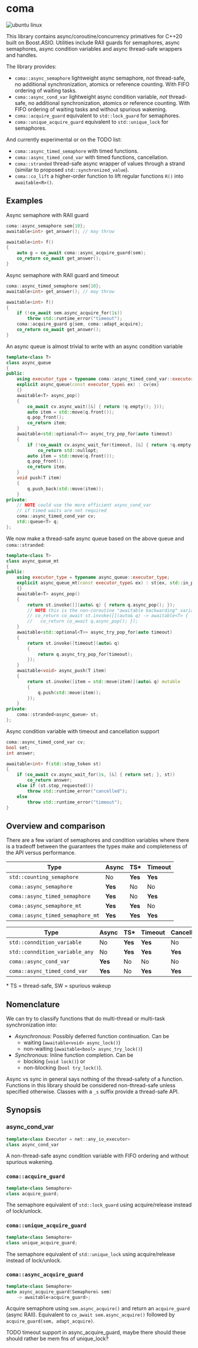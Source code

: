 # coma
![ubuntu linux](https://github.com/gummif/coma/actions/workflows/linux.yml/badge.svg)


This library contains async/coroutine/concurrency primatives for C++20 built on Boost.ASIO. Utilities include RAII guards for semaphores, async semaphores, async condition variables and async thread-safe wrappers and handles.

The library provides:

* `coma::async_semaphore` lightweight async semaphore, _not_ thread-safe, no additional synchronization, atomics or reference counting. With FIFO ordering of waiting tasks.
* `coma::async_cond_var` lightweight async condition variable, _not_ thread-safe, no additional synchronization, atomics or reference counting. With FIFO ordering of waiting tasks and without spurious wakening.
* `coma::acquire_guard` equivalent to `std::lock_guard` for semaphores.
* `coma::unique_acquire_guard` equivalent to `std::unique_lock` for semaphores.

And currently experimental or on the TODO list:
* `coma::async_timed_semaphore` with timed functions.
* `coma::async_timed_cond_var` with timed functions, cancellation.
* `coma::stranded` thread-safe async wrapper of values through a strand (similar to proposed `std::synchronized_value`).
* `coma::co_lift` a higher-order function to lift regular functions `R()` into `awaitable<R>()`.

## Examples

Async semaphore with RAII guard
```c++
coma::async_semaphore sem{10};
awaitable<int> get_answer(); // may throw

awaitable<int> f()
{
    auto g = co_await coma::async_acquire_guard(sem);
    co_return co_await get_answer();
}
```

Async semaphore with RAII guard and timeout
```c++
coma::async_timed_semaphore sem{10};
awaitable<int> get_answer(); // may throw

awaitable<int> f()
{
    if (!co_await sem.async_acquire_for(1s))
        throw std::runtime_error("timeout");
    coma::acquire_guard g{sem, coma::adapt_acquire};
    co_return co_await get_answer();
}
```

An async queue is almost trivial to write with an async condition variable
```c++
template<class T>
class async_queue
{
public:
    using executor_type = typename coma::async_timed_cond_var::executor_type;
    explicit async_queue(const executor_type& ex) : cv{ex}
    {}
    awaitable<T> async_pop()
    {
        co_await cv.async_wait([&] { return !q.empty(); }));
        auto item = std::move(q.front());
        q.pop_front();
        co_return item;
    }
    awaitable<std::optional<T>> async_try_pop_for(auto timeout)
    {
        if (!co_await cv.async_wait_for(timeout, [&] { return !q.empty(); })))
            co_return std::nullopt;
        auto item = std::move(q.front());
        q.pop_front();
        co_return item;
    }
    void push(T item)
    {
        q.push_back(std::move(item));
    }
private:
    // NOTE could use the more efficient async_cond_var
    // if timed waits are not required
    coma::async_timed_cond_var cv;
    std::queue<T> q;
};
```

We now make a thread-safe async queue based on the above queue and `coma::stranded`:
```c++
template<class T>
class async_queue_mt
{
public:
    using executor_type = typename async_queue::executor_type;
    explicit async_queue_mt(const executor_type& ex) : st{ex, std::in_place, ex}
    {}
    awaitable<T> async_pop()
    {
        return st.invoke([](auto& q) { return q.async_pop(); });
        // NOTE this is the non-coroutine "awaitable backwarding" variant of
        // co_return co_await st.invoke([](auto& q) -> awaitable<T> {
        //   co_return co_await q.async_pop(); });
    }
    awaitable<std::optional<T>> async_try_pop_for(auto timeout)
    {
        return st.invoke([timeout](auto& q)
        {
            return q.async_try_pop_for(timeout);
        });
    }
    awaitable<void> async_push(T item)
    {
        return st.invoke([item = std::move(item)](auto& q) mutable
        {
            q.push(std::move(item));
        });
    }
private:
    coma::stranded<async_queue> st;
};
```

Async condition variable with timeout and cancellation support
```c++
coma::async_timed_cond_var cv;
bool set;
int answer;

awaitable<int> f(std::stop_token st)
{
    if (co_await cv.async_wait_for(1s, [&] { return set; }, st))
        co_return answer;
    else if (st.stop_requested())
        throw std::runtime_error("cancelled");
    else
        throw std::runtime_error("timeout");
}
```

## Overview and comparison

There are a few variant of semaphores and condition variables where there is a tradeoff between the guarantees the types make and completeness of the API versus performance.

| Type                      | Async | TS\* | Timeout |
|---------------------------|-------|-------|------|
| `std::counting_semaphore` | No | **Yes** | **Yes** |
| `coma::async_semaphore` | **Yes** | No | No |
| `coma::async_timed_semaphore` | **Yes** | No | **Yes** |
| `coma::async_semaphore_mt` | **Yes** | **Yes** | No |
| `coma::async_timed_semaphore_mt` | **Yes** | **Yes** | **Yes** |

| Type                      | Async | TS\* | Timeout | Cancellation | SW\* |
|---------------------------|-------|-------|------|------|------|
| `std::conndition_variable` | No | **Yes** | **Yes** | No | **Yes** |
| `std::conndition_variable_any` | No | **Yes** | **Yes** | **Yes** | **Yes** |
| `coma::async_cond_var` | **Yes** | No | No | No | No |
| `coma::async_timed_cond_var` | **Yes** | No | **Yes** | **Yes** | **Yes** |

\* TS = thread-safe, SW = spurious wakeup

## Nomenclature

We can try to classify functions that do multi-thread or multi-task synchronization into:

* *Asynchronous*: Possibly deferred function continuation. Can be
    * waiting (`awaitable<void> async_lock()`)
    * non-waiting  (`awaitable<bool> async_try_lock()`)
* *Synchronous*: Inline function completion. Can be
    * blocking (`void lock()`) or 
    * non-blocking (`bool try_lock()`).

Async vs sync in general says nothing of the thread-safety of a function. Functions in this library should be considered non-thread-safe unless specified otherwise. Classes with a `_s` suffix provide a thread-safe API.

## Synopsis

### async_cond_var
```c++
template<class Executor = net::any_io_executor>
class async_cond_var
```
A non-thread-safe async condition variable with FIFO ordering and without spurious wakening.

### `coma::acquire_guard`
```c++
template<class Semaphore>
class acquire_guard;
```
The semaphore equivalent of `std::lock_guard` using acquire/release instead of lock/unlock.

### `coma::unique_acquire_guard`
```c++
template<class Semaphore>
class unique_acquire_guard;
```
The semaphore equivalent of `std::unique_lock` using acquire/release instead of lock/unlock.

### `coma::async_acquire_guard`
```c++
template<class Semaphore>
auto async_acquire_guard(Semaphore& sem)
    -> awaitable<acquire_guard>;
```
Acquire semaphore using `sem.async_acquire()` and return an `acquire_guard` (async RAII). Equivalent to `co_await sem.async_acquire()` followed by `acquire_guard(sem, adapt_acquire)`.

TODO timeout support in async_acquire_guard, maybe there should these should rather be mem fns of unique_lock?
